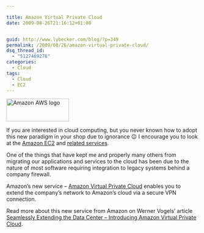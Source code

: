 ```yaml
---

title: Amazon Virtual Private Cloud
date: 2009-08-26T21:16:12+01:00


guid: http://www.lybecker.com/blog/?p=349
permalink: /2009/08/26/amazon-virtual-private-cloud/
dsq_thread_id:
  - "5127469276"
categories:
  - Cloud
tags:
  - Cloud
  - EC2
---
```

[<img loading="lazy" class="alignright size-full wp-image-350" title="Amazon AWS logo" src="http://www.lybecker.com/blog/wp-content/uploads/Amazon-AWS-logo.gif" alt="Amazon AWS logo" width="164" height="60" />](http://www.lybecker.com/blog/wp-content/uploads/Amazon-AWS-logo.gif)

If you are interested in cloud computing, but you never known how to adopt this new paradigm in your shop due to ignorance 😉 I encourage you to look at the [Amazon EC2](http://aws.amazon.com/ec2/ "Amazon EC2 site") and [related services](http://aws.amazon.com/ "Amazon Web Services site").

One of the things that have kept me and properly many others from migrating our applications and services to the cloud has been due to the nature of most software requiring integration to legacy systems behind a company firewall.

Amazon’s new service – [Amazon Virtual Private Cloud](http://aws.amazon.com/vpc/ "Amazon Virtual Private Cloud site") enables you to extend the company’s network to Amazon’s cloud via a secure VPN connection.

Read more about this new service from Amazon on Werner Vogels&#8217; article [Seamlessly Extending the Data Center &#8211; Introducing Amazon Virtual Private Cloud](http://www.allthingsdistributed.com/2009/08/amazon_virtual_private_cloud.html "Article: Seamlessly Extending the Data Center - Introducing Amazon Virtual Private Cloud").
